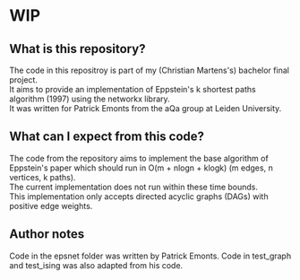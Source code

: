 # WIP
## What is this repository?
The code in this repositroy is part of my (Christian Martens's) bachelor final project.<br>
It aims to provide an implementation of Eppstein's k shortest paths algorithm (1997) using the networkx library.<br>
It was written for Patrick Emonts from the aQa group at Leiden University.<br>

## What can I expect from this code?
The code from the repository aims to implement the base algorithm of Eppstein's paper which should run in O(m + nlogn + klogk) (m edges, n vertices, k paths).<br>
The current implementation does not run within these time bounds.<br>
This implementation only accepts directed acyclic graphs (DAGs) with positive edge weights.<br>

## Author notes
Code in the epsnet folder was written by Patrick Emonts.
Code in test_graph and test_ising was also adapted from his code.
